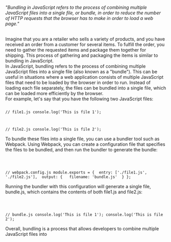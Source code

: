 _"Bundling in JavaScript refers to the process of combining multiple JavaScript files into a single file, or bundle, in order to reduce the number of HTTP requests that the browser has to make in order to load a web page."_

<br/>
Imagine that you are a retailer who sells a variety of products, and you have received an order from a customer for several items. To fulfill the order, you need to gather the requested items and package them together for shipping. This process of gathering and packaging the items is similar to bundling in JavaScript.

<br/>
In JavaScript, bundling refers to the process of combining multiple JavaScript files into a single file (also known as a "bundle"). This can be useful in situations where a web application consists of multiple JavaScript files that need to be loaded by the browser in order to run. Instead of loading each file separately, the files can be bundled into a single file, which can be loaded more efficiently by the browser.

<br/>
For example, let's say that you have the following two JavaScript files:

<Code language='javascript'>

// file1.js
console.log('This is file 1');

// file2.js
console.log('This is file 2');
</Code>

To bundle these files into a single file, you can use a bundler tool such as Webpack. Using Webpack, you can create a configuration file that specifies the files to be bundled, and then run the bundler to generate the bundle:

<Code language='javascript'>

// webpack.config.js
module.exports = {
&nbsp;entry: ['./file1.js', './file2.js'],
&nbsp;output: {
&nbsp;&nbsp;filename: 'bundle.js'
&nbsp;}
};
</Code>

Running the bundler with this configuration will generate a single file, bundle.js, which contains the contents of both file1.js and file2.js:

<Code language='javascript'>

// bundle.js
console.log('This is file 1');
console.log('This is file 2');
</Code>

Overall, bundling is a process that allows developers to combine multiple JavaScript files into
